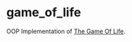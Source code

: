 # game_of_life
OOP Implementation of [The Game Of Life](https://en.wikipedia.org/wiki/Conway%27s_Game_of_Life).
